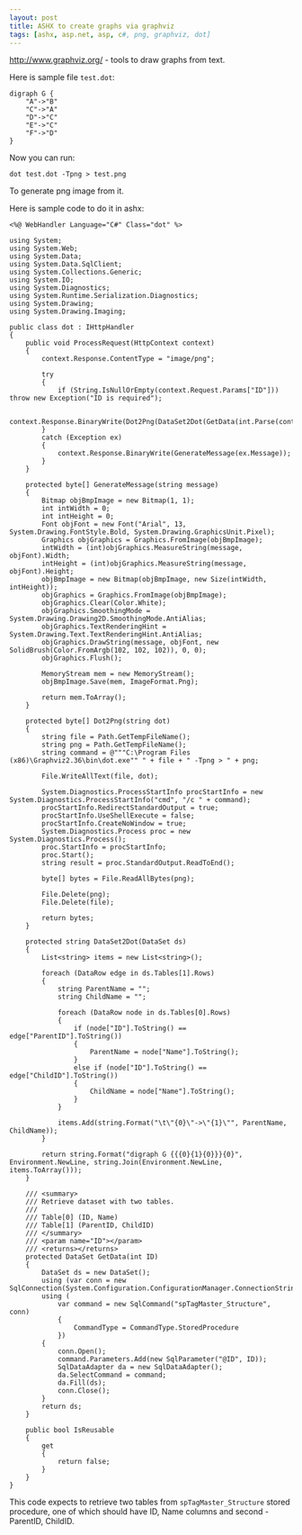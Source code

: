```yaml
---
layout: post
title: ASHX to create graphs via graphviz
tags: [ashx, asp.net, asp, c#, png, graphviz, dot]
---
```


http://www.graphviz.org/ - tools to draw graphs from text.

Here is sample file `test.dot`:

	digraph G {
		"A"->"B"
		"C"->"A"
		"D"->"C"
		"E"->"C"
		"F"->"D"
	}

Now you can run:

	dot test.dot -Tpng > test.png

To generate png image from it.

Here is sample code to do it in ashx:

	<%@ WebHandler Language="C#" Class="dot" %>

	using System;
	using System.Web;
	using System.Data;
	using System.Data.SqlClient;
	using System.Collections.Generic;
	using System.IO;
	using System.Diagnostics;
	using System.Runtime.Serialization.Diagnostics;
	using System.Drawing;
	using System.Drawing.Imaging;

	public class dot : IHttpHandler
	{
		public void ProcessRequest(HttpContext context)
		{
			context.Response.ContentType = "image/png";

			try
			{
				if (String.IsNullOrEmpty(context.Request.Params["ID"])) throw new Exception("ID is required");

				context.Response.BinaryWrite(Dot2Png(DataSet2Dot(GetData(int.Parse(context.Request.Params["ID"])))));
			}
			catch (Exception ex)
			{
				context.Response.BinaryWrite(GenerateMessage(ex.Message));
			}
		}

		protected byte[] GenerateMessage(string message)
		{
			Bitmap objBmpImage = new Bitmap(1, 1);
			int intWidth = 0;
			int intHeight = 0;
			Font objFont = new Font("Arial", 13, System.Drawing.FontStyle.Bold, System.Drawing.GraphicsUnit.Pixel);
			Graphics objGraphics = Graphics.FromImage(objBmpImage);
			intWidth = (int)objGraphics.MeasureString(message, objFont).Width;
			intHeight = (int)objGraphics.MeasureString(message, objFont).Height;
			objBmpImage = new Bitmap(objBmpImage, new Size(intWidth, intHeight));
			objGraphics = Graphics.FromImage(objBmpImage);
			objGraphics.Clear(Color.White);
			objGraphics.SmoothingMode = System.Drawing.Drawing2D.SmoothingMode.AntiAlias;
			objGraphics.TextRenderingHint = System.Drawing.Text.TextRenderingHint.AntiAlias;
			objGraphics.DrawString(message, objFont, new SolidBrush(Color.FromArgb(102, 102, 102)), 0, 0);
			objGraphics.Flush();

			MemoryStream mem = new MemoryStream();
			objBmpImage.Save(mem, ImageFormat.Png);

			return mem.ToArray();
		}

		protected byte[] Dot2Png(string dot)
		{
			string file = Path.GetTempFileName();
			string png = Path.GetTempFileName();
			string command = @"""C:\Program Files (x86)\Graphviz2.36\bin\dot.exe"" " + file + " -Tpng > " + png;

			File.WriteAllText(file, dot);

			System.Diagnostics.ProcessStartInfo procStartInfo = new System.Diagnostics.ProcessStartInfo("cmd", "/c " + command);
			procStartInfo.RedirectStandardOutput = true;
			procStartInfo.UseShellExecute = false;
			procStartInfo.CreateNoWindow = true;
			System.Diagnostics.Process proc = new System.Diagnostics.Process();
			proc.StartInfo = procStartInfo;
			proc.Start();
			string result = proc.StandardOutput.ReadToEnd();

			byte[] bytes = File.ReadAllBytes(png);

			File.Delete(png);
			File.Delete(file);

			return bytes;
		}

		protected string DataSet2Dot(DataSet ds)
		{
			List<string> items = new List<string>();

			foreach (DataRow edge in ds.Tables[1].Rows)
			{
				string ParentName = "";
				string ChildName = "";

				foreach (DataRow node in ds.Tables[0].Rows)
				{
					if (node["ID"].ToString() == edge["ParentID"].ToString())
					{
						ParentName = node["Name"].ToString();
					}
					else if (node["ID"].ToString() == edge["ChildID"].ToString())
					{
						ChildName = node["Name"].ToString();
					}
				}

				items.Add(string.Format("\t\"{0}\"->\"{1}\"", ParentName, ChildName));
			}

			return string.Format("digraph G {{{0}{1}{0}}}{0}", Environment.NewLine, string.Join(Environment.NewLine, items.ToArray()));
		}

		/// <summary>
		/// Retrieve dataset with two tables.
		///
		/// Table[0] (ID, Name)
		/// Table[1] (ParentID, ChildID)
		/// </summary>
		/// <param name="ID"></param>
		/// <returns></returns>
		protected DataSet GetData(int ID)
		{
			DataSet ds = new DataSet();
			using (var conn = new SqlConnection(System.Configuration.ConfigurationManager.ConnectionStrings["RabotaUA"].ToString()))
			using (
				var command = new SqlCommand("spTagMaster_Structure", conn)
				{
					CommandType = CommandType.StoredProcedure
				})
			{
				conn.Open();
				command.Parameters.Add(new SqlParameter("@ID", ID));
				SqlDataAdapter da = new SqlDataAdapter();
				da.SelectCommand = command;
				da.Fill(ds);
				conn.Close();
			}
			return ds;
		}

		public bool IsReusable
		{
			get
			{
				return false;
			}
		}
	}

This code expects to retrieve two tables from `spTagMaster_Structure` stored procedure, one of which should have ID, Name columns and second - ParentID, ChildID.


